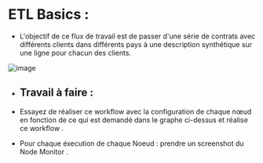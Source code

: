 # ETL Basics :

- L'objectif de ce flux de travail est de passer d'une série de contrats avec différents clients dans différents pays à une description synthétique sur une ligne pour chacun des clients.

![image](https://user-images.githubusercontent.com/123749462/225282716-31c4ee3e-cd20-4bfb-82e4-f109eb4cf9b4.png)

- ## **Travail à faire :**

- Essayez de réaliser ce workflow avec la configuration de chaque nœud en fonction de ce qui est demandé dans le graphe ci-dessus et réalise ce workflow .
- Pour chaque éxecution de chaque Noeud : prendre un screenshot du Node Monitor .
